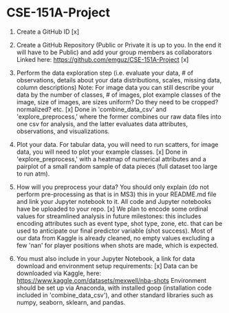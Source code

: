 # CSE-151A-Project

1. Create a GitHub ID [x]

2. Create a GitHub Repository (Public or Private it is up to you. In the end it will have to be Public) and add your group members as collaborators
Linked here: https://github.com/emguz/CSE-151A-Project [x]

3. Perform the data exploration step (i.e. evaluate your data, # of observations, details about your data distributions, scales, missing data, column descriptions) Note: For image data you can still describe your data by the number of classes, # of images, plot example classes of the image, size of images, are sizes uniform? Do they need to be cropped? normalized? etc. [x]
Done in 'combine_data_csv' and 'explore_preprocess,' where the former combines our raw data files into one csv for analysis, and the latter evaluates data attributes, observations, and visualizations. 

4. Plot your data. For tabular data, you will need to run scatters, for image data, you will need to plot your example classes. [x]
Done in 'explore_preprocess,' with a heatmap of numerical attributes and a pairplot of a small random sample of data pieces (full dataset too large to run atm).

5. How will you preprocess your data? You should only explain (do not perform pre-processing as that is in MS3) this in your README.md file and link your Jupyter notebook to it. All code and  Jupyter notebooks have be uploaded to your repo. [x]
We plan to encode some ordinal values for streamlined analysis in future milestones: this includes encoding attributes such as event type, shot type, zone, etc. that can be used to anticipate our final predictor variable (shot success). Most of our data from Kaggle is already cleaned, no empty values excluding a few 'nan' for player positions when shots are made, which is expected.

6. You must also include in your Jupyter Notebook, a link for data download and environment setup requirements: [x]
Data can be downloaded via Kaggle, here: https://www.kaggle.com/datasets/mexwell/nba-shots
Environment should be set up via Anaconda, with installed goop (installation code included in 'combine_data_csv'), and other standard libraries such as numpy, seaborn, sklearn, and pandas. 
